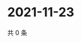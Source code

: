 # 2021-11-23

共 0 条

<!-- BEGIN WEIBO -->
<!-- 最后更新时间 Tue Nov 23 2021 07:00:52 GMT+0800 (China Standard Time) -->

<!-- END WEIBO -->
